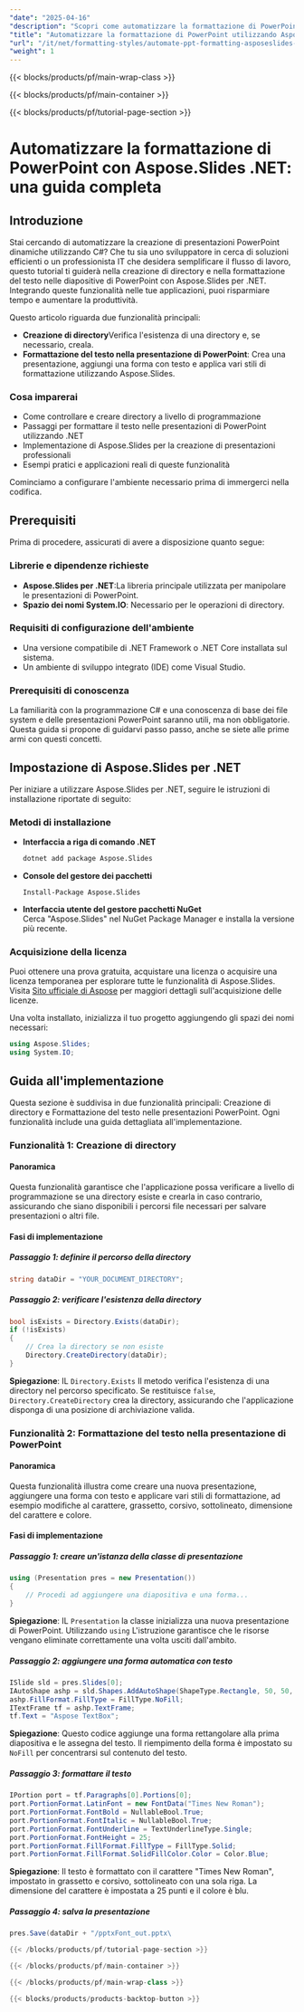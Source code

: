 ```yaml
---
"date": "2025-04-16"
"description": "Scopri come automatizzare la formattazione di PowerPoint con Aspose.Slides per .NET. Questa guida illustra la creazione di directory, la formattazione del testo e applicazioni pratiche."
"title": "Automatizzare la formattazione di PowerPoint utilizzando Aspose.Slides .NET&#58; una guida passo passo"
"url": "/it/net/formatting-styles/automate-ppt-formatting-asposeslides-net/"
"weight": 1
---
```


{{< blocks/products/pf/main-wrap-class >}}

{{< blocks/products/pf/main-container >}}

{{< blocks/products/pf/tutorial-page-section >}}
# Automatizzare la formattazione di PowerPoint con Aspose.Slides .NET: una guida completa

## Introduzione
Stai cercando di automatizzare la creazione di presentazioni PowerPoint dinamiche utilizzando C#? Che tu sia uno sviluppatore in cerca di soluzioni efficienti o un professionista IT che desidera semplificare il flusso di lavoro, questo tutorial ti guiderà nella creazione di directory e nella formattazione del testo nelle diapositive di PowerPoint con Aspose.Slides per .NET. Integrando queste funzionalità nelle tue applicazioni, puoi risparmiare tempo e aumentare la produttività.

Questo articolo riguarda due funzionalità principali:
- **Creazione di directory**Verifica l'esistenza di una directory e, se necessario, creala.
- **Formattazione del testo nella presentazione di PowerPoint**: Crea una presentazione, aggiungi una forma con testo e applica vari stili di formattazione utilizzando Aspose.Slides.

### Cosa imparerai
- Come controllare e creare directory a livello di programmazione
- Passaggi per formattare il testo nelle presentazioni di PowerPoint utilizzando .NET
- Implementazione di Aspose.Slides per la creazione di presentazioni professionali
- Esempi pratici e applicazioni reali di queste funzionalità

Cominciamo a configurare l'ambiente necessario prima di immergerci nella codifica.

## Prerequisiti
Prima di procedere, assicurati di avere a disposizione quanto segue:

### Librerie e dipendenze richieste
- **Aspose.Slides per .NET**:La libreria principale utilizzata per manipolare le presentazioni di PowerPoint.
- **Spazio dei nomi System.IO**: Necessario per le operazioni di directory.

### Requisiti di configurazione dell'ambiente
- Una versione compatibile di .NET Framework o .NET Core installata sul sistema.
- Un ambiente di sviluppo integrato (IDE) come Visual Studio.

### Prerequisiti di conoscenza
La familiarità con la programmazione C# e una conoscenza di base dei file system e delle presentazioni PowerPoint saranno utili, ma non obbligatorie. Questa guida si propone di guidarvi passo passo, anche se siete alle prime armi con questi concetti.

## Impostazione di Aspose.Slides per .NET
Per iniziare a utilizzare Aspose.Slides per .NET, seguire le istruzioni di installazione riportate di seguito:

### Metodi di installazione
- **Interfaccia a riga di comando .NET**
  ```bash
  dotnet add package Aspose.Slides
  ```
- **Console del gestore dei pacchetti**
  ```
  Install-Package Aspose.Slides
  ```

- **Interfaccia utente del gestore pacchetti NuGet**  
  Cerca "Aspose.Slides" nel NuGet Package Manager e installa la versione più recente.

### Acquisizione della licenza
Puoi ottenere una prova gratuita, acquistare una licenza o acquisire una licenza temporanea per esplorare tutte le funzionalità di Aspose.Slides. Visita [Sito ufficiale di Aspose](https://purchase.aspose.com/buy) per maggiori dettagli sull'acquisizione delle licenze.

Una volta installato, inizializza il tuo progetto aggiungendo gli spazi dei nomi necessari:
```csharp
using Aspose.Slides;
using System.IO;
```

## Guida all'implementazione
Questa sezione è suddivisa in due funzionalità principali: Creazione di directory e Formattazione del testo nelle presentazioni PowerPoint. Ogni funzionalità include una guida dettagliata all'implementazione.

### Funzionalità 1: Creazione di directory
#### Panoramica
Questa funzionalità garantisce che l'applicazione possa verificare a livello di programmazione se una directory esiste e crearla in caso contrario, assicurando che siano disponibili i percorsi file necessari per salvare presentazioni o altri file.

#### Fasi di implementazione
##### Passaggio 1: definire il percorso della directory
```csharp
string dataDir = "YOUR_DOCUMENT_DIRECTORY";
```

##### Passaggio 2: verificare l'esistenza della directory
```csharp
bool isExists = Directory.Exists(dataDir);
if (!isExists)
{
    // Crea la directory se non esiste
    Directory.CreateDirectory(dataDir);
}
```
**Spiegazione**: IL `Directory.Exists` Il metodo verifica l'esistenza di una directory nel percorso specificato. Se restituisce `false`, `Directory.CreateDirectory` crea la directory, assicurando che l'applicazione disponga di una posizione di archiviazione valida.

### Funzionalità 2: Formattazione del testo nella presentazione di PowerPoint
#### Panoramica
Questa funzionalità illustra come creare una nuova presentazione, aggiungere una forma con testo e applicare vari stili di formattazione, ad esempio modifiche al carattere, grassetto, corsivo, sottolineato, dimensione del carattere e colore.

#### Fasi di implementazione
##### Passaggio 1: creare un'istanza della classe di presentazione
```csharp
using (Presentation pres = new Presentation())
{
    // Procedi ad aggiungere una diapositiva e una forma...
}
```
**Spiegazione**: IL `Presentation` la classe inizializza una nuova presentazione di PowerPoint. Utilizzando `using` L'istruzione garantisce che le risorse vengano eliminate correttamente una volta usciti dall'ambito.

##### Passaggio 2: aggiungere una forma automatica con testo
```csharp
ISlide sld = pres.Slides[0];
IAutoShape ashp = sld.Shapes.AddAutoShape(ShapeType.Rectangle, 50, 50, 200, 50);
ashp.FillFormat.FillType = FillType.NoFill;
ITextFrame tf = ashp.TextFrame;
tf.Text = "Aspose TextBox";
```
**Spiegazione**: Questo codice aggiunge una forma rettangolare alla prima diapositiva e le assegna del testo. Il riempimento della forma è impostato su `NoFill` per concentrarsi sul contenuto del testo.

##### Passaggio 3: formattare il testo
```csharp
IPortion port = tf.Paragraphs[0].Portions[0];
port.PortionFormat.LatinFont = new FontData("Times New Roman");
port.PortionFormat.FontBold = NullableBool.True;
port.PortionFormat.FontItalic = NullableBool.True;
port.PortionFormat.FontUnderline = TextUnderlineType.Single;
port.PortionFormat.FontHeight = 25;
port.PortionFormat.FillFormat.FillType = FillType.Solid;
port.PortionFormat.FillFormat.SolidFillColor.Color = Color.Blue;
```
**Spiegazione**: Il testo è formattato con il carattere "Times New Roman", impostato in grassetto e corsivo, sottolineato con una sola riga. La dimensione del carattere è impostata a 25 punti e il colore è blu.

##### Passaggio 4: salva la presentazione
```csharp
pres.Save(dataDir + "/pptxFont_out.pptx\

{{< /blocks/products/pf/tutorial-page-section >}}

{{< /blocks/products/pf/main-container >}}

{{< /blocks/products/pf/main-wrap-class >}}

{{< blocks/products/products-backtop-button >}}